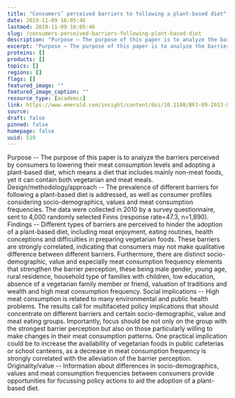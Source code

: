 ```yaml
---
title: "Consumers’ perceived barriers to following a plant-based diet"
date: 2019-11-09 16:05:46
lastmod: 2019-11-09 16:05:46
slug: /consumers-perceived-barriers-following-plant-based-diet
description: "Purpose – The purpose of this paper is to analyze the barriers perceived by consumers to lowering their meat consumption levels and adopting a plant-based diet, which means a diet that includes mainly non-meat foods, yet it can contain both vegetarian and meat meals. Design/methodology/approach – The prevalence of different barriers for following a plant-based diet is addressed, as well as consumer profiles considering socio-demographics, values and meat consumption frequencies."
excerpt: "Purpose – The purpose of this paper is to analyze the barriers perceived by consumers to lowering their meat consumption levels and adopting a plant-based diet, which means a diet that includes mainly non-meat foods, yet it can contain both vegetarian and meat meals. Design/methodology/approach – The prevalence of different barriers for following a plant-based diet is addressed, as well as consumer profiles considering socio-demographics, values and meat consumption frequencies."
proteins: []
products: []
topics: []
regions: []
flags: []
featured_image: ""
featured_image_caption: ""
resource_type: [academic]
link: https://www.emerald.com/insight/content/doi/10.1108/BFJ-09-2013-0252/full/html
source: 
draft: false
pinned: false
homepage: false
uuid: 519
---
```

Purpose -- The purpose of this paper is to analyze the barriers
perceived by consumers to lowering their meat consumption levels and
adopting a plant-based diet, which means a diet that includes mainly
non-meat foods, yet it can contain both vegetarian and meat meals.
Design/methodology/approach -- The prevalence of different barriers for
following a plant-based diet is addressed, as well as consumer profiles
considering socio-demographics, values and meat consumption frequencies.
The data were collected in 2010 by a survey questionnaire, sent to 4,000
randomly selected Finns (response rate=47.3, n=1,890). Findings --
Different types of barriers are perceived to hinder the adoption of a
plant-based diet, including meat enjoyment, eating routines, health
conceptions and difficulties in preparing vegetarian foods. These
barriers are strongly correlated, indicating that consumers may not make
qualitative difference between different barriers. Furthermore, there
are distinct socio-demographic, value and especially meat consumption
frequency elements that strengthen the barrier perception, these being
male gender, young age, rural residence, household type of families with
children, low education, absence of a vegetarian family member or
friend, valuation of traditions and wealth and high meat consumption
frequency. Social implications -- High meat consumption is related to
many environmental and public health problems. The results call for
multifaceted policy implications that should concentrate on different
barriers and certain socio-demographic, value and meat eating groups.
Importantly, focus should be not only on the group with the strongest
barrier perception but also on those particularly willing to make
changes in their meat consumption patterns. One practical implication
could be to increase the availability of vegetarian foods in public
cafeterias or school canteens, as a decrease in meat consumption
frequency is strongly correlated with the alleviation of the barrier
perception. Originality/value -- Information about differences in
socio-demographics, values and meat consumption frequencies between
consumers provide opportunities for focussing policy actions to aid the
adoption of a plant-based diet.
